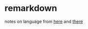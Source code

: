 # remarkdown 

notes on language from [here](https://www.youtube.com/c/JenniferTehraud/playlists) and [there](https://icelandiconline.com/)

